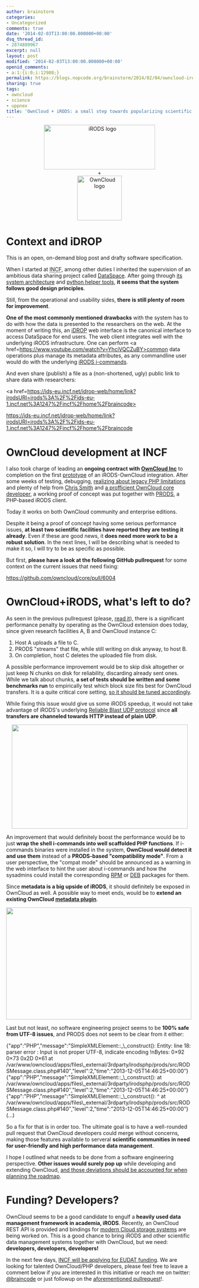 ```yaml
---
author: brainstorm
categories:
- Uncategorized
comments: true
date: '2014-02-03T13:00:00.000000+00:00'
dsq_thread_id:
- 2874889967
excerpt: null
layout: post
modified: '2014-02-03T13:00:00.000000+00:00'
openid_comments:
- a:1:{i:0;i:12988;}
permalink: https://blogs.nopcode.org/brainstorm/2014/02/04/owncloud-irods-a-small-step-towards-popularizing-scientific-data-sharing/
sharing: true
tags:
- owncloud
- science
- uppnex
title: 'OwnCloud + iRODS: a small step towards popularizing scientific data sharing?'
---
```


<center>
  <a href="https://www.irods.org/"><img src="https://zeeshanali.com/wp-content/uploads/2013/11/iRODS-logo.jpg" width="300" height="120" alt="iRODS logo" class="aligncenter" /></a>
</center>

  
<center>
  +
</center>

  
<center>
  <img src="https://owncloud.org/wp-content/uploads/2012/09/owncloud-square-logo.png" width="120" height="120" alt="OwnCloud logo" class="aligncenter" />
</center>

# Context and iDROP

This is an open, on-demand blog post and drafty software specification.

When I started at <acronym title="International Neuroinformatics Coordination Facility">INCF</acronym>, among other duties I inherited the supervision of an ambitious data sharing project called [DataSpace][1]. After going through [its system architecture][2] and [python helper tools][3], **it seems that the system follows good design principles**.

Still, from the operational and usability sides, **there is still plenty of room for improvement**.

**One of the most commonly mentioned drawbacks** with the system has to do with how the data is presented to the researchers on the web. At the moment of writing this, an [iDROP][4] web interface is the canonical interface to access DataSpace for end users. The web client integrates well with the underlying iRODS infrastructure. One can perform <a href=https://www.youtube.com/watch?v=YhciVQCZuBY>common data operations plus manage its metadata attributes</a>, as any commandline user would do with the underlying [iRODS i-commands][5].

And even share (publish) a file as a (non-shortened, ugly) public link to share data with researchers:

<a href=https://ids-eu.incf.net/idrop-web/home/link?irodsURI=irods%3A%2F%2Fids-eu-1.incf.net%3A1247%2Fincf%2Fhome%2Fbraincode>

https://ids-eu.incf.net/idrop-web/home/link?irodsURI=irods%3A%2F%2Fids-eu-1.incf.net%3A1247%2Fincf%2Fhome%2Fbraincode</a>

# OwnCloud development at INCF

I also took charge of leading an **ongoing contract with [OwnCloud Inc][6]** to completion on the first [prototype][7] of an iRODS-OwnCloud integration. After some weeks of testing, debugging, [realizing about legacy PHP limitations][8] and plenty of help from [Chris Smith][9] and [a profficient OwnCloud core developer][10], a working proof of concept was put together with [PRODS][11], a PHP-based iRODS client.

Today it works on both OwnCloud community and enterprise editions.

Despite it being a proof of concept having some serious performance issues, **at least two scientific facilities have reported they are testing it already**. Even if these are good news, it **does need more work to be a robust solution**. In the next lines, I will be describing what is needed to make it so, I will try to be as specific as possible.

But first, **please have a look at the following GitHub pullrequest** for some context on the current issues that need fixing:

<https://github.com/owncloud/core/pull/6004>

<!--more-->

# OwnCloud+iRODS, what's left to do?

As seen in the previous pullrequest (please, [read it][12]), there is a significant performance penalty by operating as the OwnCloud extension does today, since given research facilities A, B and OwnCloud instance C:

1.  Host A uploads a file to C.
2.  PRODS "streams" that file, while still writing on disk anyway, to host B.
3.  On completion, host C deletes the uploaded file from disk.

A possible performance improvement would be to skip disk altogether or just keep N chunks on disk for reliability, discarding already sent ones. While we talk about chunks, **a set of tests should be written and some benchmarks run** to empirically test which block size fits best for OwnCloud transfers. It is a quite critical core setting, [so it should be tuned accordingly][13].

While fixing this issue would give us some iRODS speedup, it would not take advantage of iRODS's underlying [Reliable Blast UDP protocol][14] since **all transfers are channeled towards HTTP instead of plain UDP**.

<center>
  <a href='https://www.evl.uic.edu/cavern/RBUDP/Reliable%20Blast%20UDP.html'><img src="http://www.evl.uic.edu/cavern/RBUDP/Reliable%20Blast%20UDP_files/rbudpf2.jpg" width="475" height="280" class /></a>
</center>

An improvement that would definitely boost the performance would be to just **wrap the shell i-commands into well scaffolded PHP functions**. If i-commands binaries were installed in the system, **OwnCloud would detect it and use them** instead of a **PRODS-based "compatibility mode"**. From a user perspective, the "compat mode" should be announced as a warning in the web interface to hint the user about i-commands and how the sysadmins could install the corresponding [RPM][15] or [DEB][16] packages for them.

Since **metadata is a big upside of iRODS**, it should definitely be exposed in OwnCloud as well. A possible way to meet ends, would be to **extend an existing OwnCloud [metadata plugin][17]**.

<img src="https://upload.wikimedia.org/wikipedia/commons/3/38/Screenshot_of_browser_based_file_manager_in_ownCloud2.png" width="500" height="301" class />

Last but not least, no software engineering project seems to be **100% safe from UTF-8 issues**, and PRODS does not seem to be clear from it either:

<verbatim>  
{"app":"PHP","message":"SimpleXMLElement::_\_construct(): Entity: line 18: parser error : Input is not proper UTF-8, indicate encoding !nBytes: 0&#215;92 0&#215;73 0x2D 0&#215;61 at /var/www/owncloud/apps/files\_external/3rdparty/irodsphp/prods/src/RODSMessage.class.php#140&#8243;,"level":2,"time":"2013-12-05T14:46:25+00:00&#8243;}  
{"app":"PHP","message":"SimpleXMLElement::_\_construct(): at /var/www/owncloud/apps/files\_external/3rdparty/irodsphp/prods/src/RODSMessage.class.php#140&#8243;,"level":2,"time":"2013-12-05T14:46:25+00:00&#8243;}  
{"app":"PHP","message":"SimpleXMLElement::_\_construct(): ^ at /var/www/owncloud/apps/files\_external/3rdparty/irodsphp/prods/src/RODSMessage.class.php#140&#8243;,"level":2,"time":"2013-12-05T14:46:25+00:00&#8243;}  
(...)  
</verbatim>

So a fix for that is in order too. The ultimate goal is to have a well-rounded pull request that OwnCloud developers could merge without concerns, making those features available to serveral **scientific communities in need for user-friendly and high performance data management**.

I hope I outlined what needs to be done from a software engineering perspective. **Other issues would surely pop up** while developing and extending OwnCloud, [and those deviations should be accounted for when planning the roadmap][18].

# Funding? Developers?

OwnCloud seems to be a good candidate to engulf a **heavily used data management framework in academia, iRODS**. Recently, an OwnCloud REST API is provided and bindings for [modern Cloud storage systems][19] are being worked on. This is a good chance to bring iRODS and other scientific data management systems together with OwnCloud, but we need: **developers, developers, developers!**

In the next few days, [INCF will be applying for EUDAT funding][20]. We are looking for talented OwnCloud/PHP developers, please feel free to leave a comment below if you are interested in this initiative or reach me on twitter: [@braincode][21] or just followup on the [aforementioned pullrequest][13]!.

 [1]: https://incf.org/dataspace "DataSpace"
 [2]: https://dev.incf.org/trac/infrastructure/raw-attachment/wiki/SystemArchitecture/INCF%20Dataspace%20Architecture%20v1.2.pdf
 [3]: https://github.com/INCF/ids-tools
 [4]: https://code.renci.org/gf/project/irodsidrop/
 [5]: https://www.irods.org/index.php/icommands
 [6]: https://owncloud.com/
 [7]: https://github.com/owncloud/core/blob/master/apps/files_external/lib/irods.php
 [8]: https://bugs.php.net/bug.php?id=44522
 [9]: https://github.com/cansmith
 [10]: https://github.com/DeepDiver1975
 [11]: https://www.irods.org/prods_doc/
 [12]: https://github.com/owncloud/core/pull/6004
 [13]: https://github.com/owncloud/core/pull/6004#discussion-diff-7856938
 [14]: https://www.evl.uic.edu/cavern/RBUDP/Reliable%20Blast%20UDP.html
 [15]: https://build.opensuse.org/package/show/home:braincode/irods
 [16]: https://launchpad.net/~cansmith/+archive/irods/
 [17]: https://apps.owncloud.com/content/show.php?content=151520
 [18]: https://www.quora.com/Engineering-Management/Why-are-software-development-task-estimations-regularly-off-by-a-factor-of-2-3
 [19]: https://blog.adityapatawari.com/2014/01/using-openstack-swift-as-owncloud.html
 [20]: https://www.eudat.eu/news/eudat-calls-collaboration-projects
 [21]: https://twitter.com/braincode